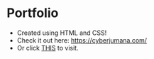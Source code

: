 # Portfolio
- Created using HTML and CSS!
- Check it out here: https://cyberjumana.com/
- Or click [THIS](https://cyberjumana.com/) to visit.
